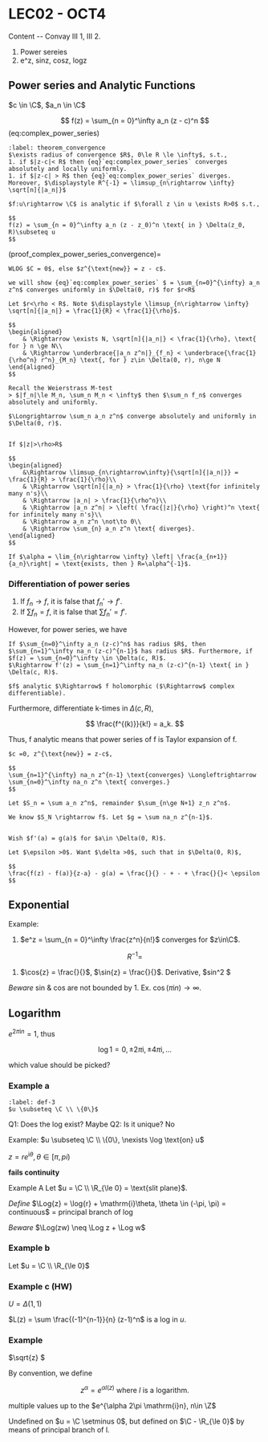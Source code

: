 # LEC02 - OCT4
Content -- Convay III 1, III 2.
1. Power sereies
2. e^z, sinz, cosz, logz

## Power series and Analytic Functions
$c \in \C$, $a_n \in \C$

$$
f(z) = \sum_{n = 0}^\infty a_n (z - c)^n
$$ (eq:complex_power_series)

```{prf:theorem} Power Series of Complex Functions
:label: theorem_convergence
$\exists radius of convergence $R$, 0\le R \le \infty$, s.t.,
1. if $|z-c|< R$ then {eq}`eq:complex_power_series` converges absolutely and locally uniformly.
1. if $|z-c| > R$ then {eq}`eq:complex_power_series` diverges. Moreover, $\displaystyle R^{-1} = \limsup_{n\rightarrow \infty} \sqrt[n]{|a_n|}$
```

```{prf:definition} Analytic Function
$f:u\rightarrow \C$ is analytic if $\forall z \in u \exists R>0$ s.t.,

$$
f(z) = \sum_{n = 0}^\infty a_n (z - z_0)^n \text{ in } \Delta(z_0, R)\subseteq u
$$
```

(proof_complex_power_series_convergence)=
```{prf:proof} Convergence
WLOG $C = 0$, else $z^{\text{new}} = z - c$.

we will show {eq}`eq:complex_power_series` $ = \sum_{n=0}^{\infty} a_n z^n$ converges uniformly in $\Delta(0, r)$ for $r<R$

Let $r<\rho < R$. Note $\displaystyle \limsup_{n\rightarrow \infty} \sqrt[n]{|a_n|} = \frac{1}{R} < \frac{1}{\rho}$.

$$
\begin{aligned}
    & \Rightarrow \exists N, \sqrt[n]{|a_n|} < \frac{1}{\rho}, \text{ for } n \ge N\\
    & \Rightarrow \underbrace{|a_n z^n|}_{f_n} < \underbrace{\frac{1}{\rho^n} r^n}_{M_n} \text{, for } z\in \Delta(0, r), n\ge N
\end{aligned}
$$

Recall the Weierstrass M-test
> $|f_n|\le M_n, \sum_n M_n < \infty$ then $\sum_n f_n$ converges absolutely and uniformly.

$\Longrightarrow \sum_n a_n z^n$ converge absolutely and uniformly in $\Delta(0, r)$.
```


```{prf:proof} Divergence

If $|z|>\rho>R$

$$
\begin{aligned}
    &\Rightarrow \limsup_{n\rightarrow\infty}{\sqrt[n]{|a_n|}} = \frac{1}{R} > \frac{1}{\rho}\\
    & \Rightarrow \sqrt[n]{|a_n} > \frac{1}{\rho} \text{for infinitely many n's}\\
    & \Rightarrow |a_n| > \frac{1}{\rho^n}\\
    & \Rightarrow |a_n z^n| > \left( \frac{|z|}{\rho} \right)^n \text{ for infinitely many n's}\\
    & \Rightarrow a_n z^n \not\to 0\\
    & \Rightarrow \sum_{n} a_n z^n \text{ diverges}.
\end{aligned}
$$
```



```{prf:remark} (Rudin III.38)
If $\alpha = \lim_{n\rightarrow \infty} \left| \frac{a_{n+1}}{a_n}\right| = \text{exists, then } R=\alpha^{-1}$.
```

### Differentiation of power series

1. If $f_n \rightarrow f$, it is false that $f_n' \rightarrow f'$.
1. If $\sum f_n = f$, it is false that $\sum f_n' = f'$.

However, for power series, we have

```{prf:theorem} (Rudin 8.1)
If $\sum_{n=0}^\infty a_n (z-c)^n$ has radius $R$, then $\sum_{n=1}^\infty na_n (z-c)^{n-1}$ has radius $R$. Furthermore, if $f(z) = \sum_{n=0}^\infty \in \Delta(c, R)$.
$\Rightarrow f'(z) = \sum_{n=1}^\infty na_n (z-c)^{n-1} \text{ in } \Delta(c, R)$.
```


```{prf:corollary}
$f$ analytic $\Rightarrow$ f holomorphic ($\Rightarrow$ complex differentiable).
```


Furthermore, differentiate k-times in $\Delta(c, R)$,

$$
\frac{f^{(k)}}{k!} = a_k.
$$

Thus, f analytic means that power series of f is Taylor expansion of f.

```{prf:proof}
$c =0, z^{\text{new}} = z-c$,

$$
\sum_{n=1}^{\infty} na_n z^{n-1} \text{converges} \Longleftrightarrow \sum_{n=0}^\infty na_n z^n \text{ converges.}
$$

```

```{prf:proof}
Let $S_n = \sum a_n z^n$, remainder $\sum_{n\ge N+1} z_n z^n$.

We know $S_N \rightarrow f$. Let $g = \sum na_n z^{n-1}$.


Wish $f'(a) = g(a)$ for $a\in \Delta(0, R)$.

Let $\epsilon >0$. Want $\delta >0$, such that in $\Delta(0, R)$,

$$
\frac{f(z) - f(a)}{z-a} - g(a) = \frac{}{} - + - + \frac{}{}< \epsilon
$$

```


## Exponential

Example:
1. $e^z = \sum_{n = 0}^\infty \frac{z^n}{n!}$ converges for $z\in\C$.

$$
R^{-1} = 
$$

1. $\cos{z} = \frac{}{}$, $\sin{z} = \frac{}{}$. Derivative,
$sin^2   $

*Beware* sin & cos are not bounded by 1.
Ex. $\cos{(\pi\mathrm{i}n)} \rightarrow \infty$.


## Logarithm
$e^{2\pi\mathrm{i}n} = 1$, thus

$$
\log{1} = 0, \pm2\pi\mathrm{i}, \pm4\pi\mathrm{i}, \dots
$$

which value should be picked?

### Example a
```{prf:definition}
:label: def-3
$u \subseteq \C \\ \{0\}$
```

Q1: Does the log exist? Maybe
Q2: Is it unique? No

Example: 
$u \subseteq \C \\ \{0\}, \nexists \log \text{on} u$

$z = r e^{\mathrm{i}\theta}, \theta \in \left[\pi, pi\right)$

**fails continuity**


Example A
Let $u = \C \\ \R_{\le 0} = \text{slit plane}$.

*Define* $\Log{z} = \log{r} + \mathrm{i}\theta, \theta \in (-\pi, \pi) = continuous$
$=$ principal branch of log


*Beware*
$\Log(zw) \neq \Log z + \Log w$

### Example b
Let $u = \C \\ \R_{\le 0}$


### Example c (HW)
$U = \Delta(1, 1)$

$L(z) = \sum \frac{(-1)^{n-1}}{n} (z-1)^n$ is a log in $u$.

### Example
$\sqrt{z} $

By convention, we define

$$
z^\alpha = e^{\alpha l(z)} \text{ where } l \text{ is a logarithm}.
$$

multiple values up to the $e^{\alpha 2\pi \mathrm{i}n}, n\in \Z$


Undefined on $u = \C \setminus 0$, but defined on $\C - \R_{\le 0}$ by means of principal branch of l.
